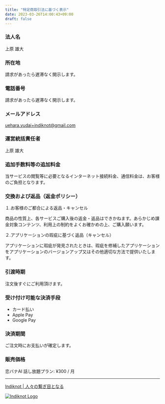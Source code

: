 ```yaml
---
title: "特定商取引法に基づく表示"
date: 2023-03-26T14:00:43+09:00
draft: false
---
```


### 法人名

上原 雄大

### 所在地

請求があったら遅滞なく開示します。

### 電話番号

請求があったら遅滞なく開示します。

### メールアドレス

uehara.yudai+indiknot@gmail.com

### 運営統括責任者

上原 雄大

### 追加手数料等の追加料金

当サービスの閲覧等に必要となるインターネット接続料金、通信料金は、お客様のご負担となります。

### 交換および返品（返金ポリシー）

１.お客様のご都合による返品・キャンセル

商品の性質上、各サービスご購入後の返金・返品はできかねます。あらかじめ課金対象コンテンツ、利用上の制約をよくお確かめの上、ご購入願います。

２.アプリケーションの瑕疵に基づく返品（キャンセル）

アプリケーションに瑕疵が発見されたときは、瑕疵を修補したアプリケーションをアプリケーションのバージョンアップ又はその他適切な方法で提供いたします。

### 引渡時期

注文後すぐにご利用頂けます。

### 受け付け可能な決済手段

- カード払い
- Apple Pay
- Google Pay

### 決済期間

ご注文時にお支払いが確定します。

### 販売価格

恋バナAI 話し放題プラン: ¥300 / 月

---

[Indiknot | 人々の繋ぎ目となる](/posts/indiknot)

[![Indiknot Logo](/images/indiknot-logo-with-name-side-tite.png)](/posts/indiknot)